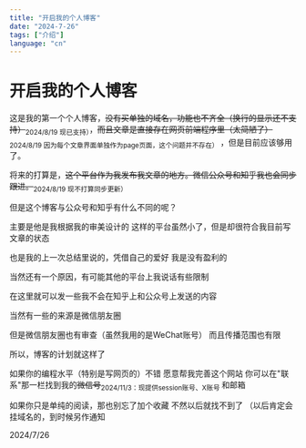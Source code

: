 ```yaml
---
title: "开启我的个人博客"
date: "2024-7-26"
tags: ["介绍"]
language: "cn"
---
```


# 开启我的个人博客
这是我的第一个个人博客，~~没有买单独的域名，功能也不齐全（换行的显示还不支持）~~<sub>2024/8/19 现已支持）</sub>，~~而且文章是直接存在网页前端程序里（太简陋了）~~<sub>2024/8/19 因为每个文章界面单独作为page页面，这个问题并不存在） </sub>，但是目前应该够用了。 

将来的打算是，~~这个平台作为我发布我文章的地方。微信公众号和知乎我也会同步跟进。~~<sub>2024/8/19 现不打算同步更新） </sub>

但是这个博客与公众号和知乎有什么不同的呢？ 

主要是他是我根据我的审美设计的 这样的平台虽然小了，但是却很符合我目前写文章的状态 

也是我的上一次总结里说的，凭借自己的爱好 我是没有盈利的 

当然还有一个原因，有可能其他的平台上我说话有些限制 

在这里就可以发一些我不会在知乎上和公众号上发送的内容 

当然有一些的来源是微信朋友圈 

但是微信朋友圈也有审查（虽然我用的是WeChat账号） 而且传播范围也有限 

所以，博客的计划就这样了 

如果你的编程水平（特别是写网页的）不错 愿意帮我完善这个网站 你可以在"联系"那一栏找到我的~~微信号~~<sub>2024/11/3：现提供session账号、X账号 </sub>和邮箱 

如果你只是单纯的阅读，那也别忘了加个收藏 不然以后就找不到了 （以后肯定会挂域名的，到时候另作通知 

2024/7/26

